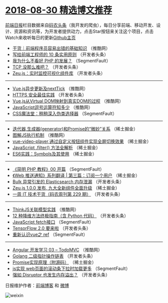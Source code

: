 # [2018-08-30 精选博文推荐](http://hao.caibaojian.com/date/2018/08/30)

[前端日报](http://caibaojian.com/c/news)栏目数据来自[码农头条](http://hao.caibaojian.com/)（我开发的爬虫），每日分享前端、移动开发、设计、资源和资讯等，为开发者提供动力，点击Star按钮来关注这个项目，点击Watch来收听每日的更新[Github主页](https://github.com/kujian/frontendDaily)
* [干货｜前端程序员容易出错的基础知识](http://hao.caibaojian.com/84727.html) （推酷网）
* [写给前端工程师的 10 条实用原则](http://hao.caibaojian.com/84660.html) （开发者头条）
* [我为什么不看好 PHP 的发展？](http://hao.caibaojian.com/84597.html) （SegmentFault）
* [TCP 没那么难吧？](http://hao.caibaojian.com/84648.html) （开发者头条）
* [Zeu.js：实时监控可视化组件库](http://hao.caibaojian.com/84651.html) （开发者头条）

***
* [Vue.js异步更新及nextTick](http://hao.caibaojian.com/84693.html) （推酷网）
* [HTTPS 安全最佳实践](http://hao.caibaojian.com/84657.html) （开发者头条）
* [Vue.js从Virtual DOM映射到真实DOM的过程](http://hao.caibaojian.com/84729.html) （推酷网）
* [JavaScript逗号运算符知多少](http://hao.caibaojian.com/84687.html) （推酷网）
* [CSS魔法堂：稍稍深入伪类选择器](http://hao.caibaojian.com/84602.html) （SegmentFault）

***
* [迭代器,生成器(generator)和Promise的“微妙”关系](http://hao.caibaojian.com/84626.html) （稀土掘金）
* [图解JS执行机制](http://hao.caibaojian.com/84725.html) （推酷网）
* [vue-video-player,通过自定义按钮组件实现全屏切换效果](http://hao.caibaojian.com/84629.html) （稀土掘金）
* [JavaScript .filter() 方法全解析](http://hao.caibaojian.com/84615.html) （稀土掘金）
* [ES6实践：Symbols及其使用](http://hao.caibaojian.com/84616.html) （稀土掘金）

***
* [《简明 PHP 教程》00 开篇](http://hao.caibaojian.com/84609.html) （SegmentFault）
* [《Web 推送通知》系列翻译 | 第三篇：订阅一个用户](http://hao.caibaojian.com/84619.html) （稀土掘金）
* [Bulk 异常引发的 Elasticsearch 内存泄漏](http://hao.caibaojian.com/84663.html) （开发者头条）
* [Zeu.js 1.0.0 发布, 九大全新组件全面升级](http://hao.caibaojian.com/84622.html) （稀土掘金）
* [一周 IT 技术干货（码农周刊第 229 期）](http://hao.caibaojian.com/84654.html) （开发者头条）

***
* [ThinkJS关联模型实践](http://hao.caibaojian.com/84726.html) （推酷网）
* [12 种降维方法终极指南（含 Python 代码）](http://hao.caibaojian.com/84656.html) （开发者头条）
* [JavaScript fetch接口](http://hao.caibaojian.com/84596.html) （SegmentFault）
* [TensorFlow 2.0 要来啦](http://hao.caibaojian.com/84668.html) （开发者头条）
* [重新认识vue之 ref](http://hao.caibaojian.com/84607.html) （SegmentFault）

***
* [Angular 开发学习 03 – TodoMVC](http://hao.caibaojian.com/84688.html) （推酷网）
* [Golang 二级指针操作链表](http://hao.caibaojian.com/84659.html) （开发者头条）
* [Promise实现原理（附源码）](http://hao.caibaojian.com/84617.html) （稀土掘金）
* [js实现 web页面的滚动条下拉时加载更多](http://hao.caibaojian.com/84600.html) （SegmentFault）
* [强如 Disruptor 也发生内存溢出？](http://hao.caibaojian.com/84650.html) （开发者头条）

日报维护作者：[前端博客](http://caibaojian.com/) 和 [微博](http://caibaojian.com/go/weibo)

![weixin](https://user-images.githubusercontent.com/3055447/38468989-651132ac-3b80-11e8-8e6b-15122322a9d7.png)